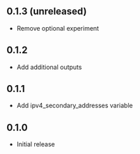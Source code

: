 ## 0.1.3 (unreleased)

- Remove optional experiment

## 0.1.2

- Add additional outputs

## 0.1.1

- Add ipv4_secondary_addresses variable

## 0.1.0

- Initial release
